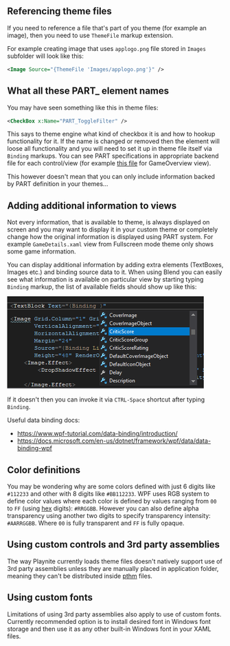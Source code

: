 Referencing theme files
---------------------

If you need to reference a file that's part of you theme (for example an image), then you need to use `ThemeFile` markup extension.

For example creating image that uses `applogo.png` file stored in `Images` subfolder will look like this:

```xml 
<Image Source="{ThemeFile 'Images/applogo.png'}" />
```

What all these PART_ element names
---------------------

You may have seen something like this in theme files:

```xml
<CheckBox x:Name="PART_ToggleFilter" />
```

This says to theme engine what kind of checkbox it is and how to hookup functionality for it. If the name is changed or removed then the element will loose all functionality and you will need to set it up in theme file itself via `Binding` markups. You can see PART specifications in appropriate backend file for each control/view (for example [this file](https://github.com/JosefNemec/Playnite/blob/master/source/Playnite.DesktopApp/Controls/Views/GameOverview.cs) for GameOverview view).

This however doesn't mean that you can only include information backed by PART definition in your themes...

Adding additional information to views
---------------------

Not every information, that is available to theme, is always displayed on screen and you may want to display it in your custom theme or completely change how the original information is displayed using PART system. For example `GameDetails.xaml` view from Fullscreen mode theme only shows some game information.

You can display additional information by adding extra elements (TextBoxes, Images etc.) and binding source data to it. When using Blend you can easily see what information is available on particular view by starting typing `Binding` markup, the list of available fields should show up like this:

![image](images/bindingData.png)

If it doesn't then you can invoke it via `CTRL-Space` shortcut after typing `Binding`.

Useful data binding docs:
* https://www.wpf-tutorial.com/data-binding/introduction/
* https://docs.microsoft.com/en-us/dotnet/framework/wpf/data/data-binding-wpf

Color definitions
---------------------

You may be wondering why are some colors defined with just 6 digits like `#112233` and other with 8 digits like `#BB112233`. WPF uses RGB system to define color values where each color is defined by values ranging from `00` to `FF` (using [hex](https://simple.wikipedia.org/wiki/Hexadecimal_numeral_system) digits): `#RRGGBB`. However you can also define alpha transparency using another two digits to specify transparency intensity: `#AARRGGBB`. Where `00` is fully transparent and `FF` is fully opaque.

Using custom controls and 3rd party assemblies
---------------------

The way Playnite currently loads theme files doesn't natively support use of 3rd party assemblies unless they are manually placed in application folder, meaning they can't be distributed inside [pthm](distributionAndUpdates.md) files.

Using custom fonts
---------------------

Limitations of using 3rd party assemblies also apply to use of custom fonts. Currently recommended option is to install desired font in Windows font storage and then use it as any other built-in Windows font in your XAML files.